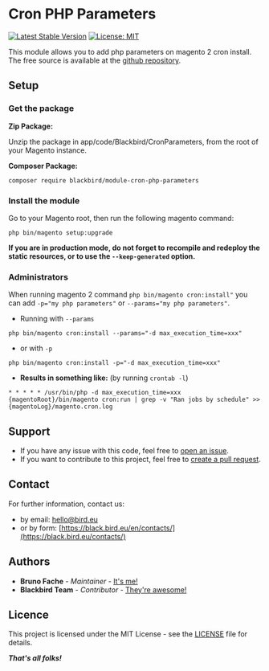 # Cron PHP Parameters

[![Latest Stable Version](https://img.shields.io/packagist/v/blackbird/module-cron-php-parameters.svg?style=flat-square)](https://packagist.org/packages/blackbird/module-cron-php-parameters)
[![License: MIT](https://img.shields.io/github/license/blackbird-agency/magento-2-cron-php-parameters.svg?style=flat-square)](./LICENSE)

This module allows you to add php parameters on magento 2 cron install.
The free source is available at the [github repository](https://github.com/blackbird-agency/magento-2-cron-php-parameters).

## Setup

### Get the package

**Zip Package:**

Unzip the package in app/code/Blackbird/CronParameters, from the root of your Magento instance.

**Composer Package:**

```
composer require blackbird/module-cron-php-parameters
```

### Install the module

Go to your Magento root, then run the following magento command:

```
php bin/magento setup:upgrade
```

**If you are in production mode, do not forget to recompile and redeploy the static resources, or to use the `--keep-generated` option.**

### Administrators

When running magento 2 command `php bin/magento cron:install"` you can add `-p="my php parameters"` or `--params="my php parameters"`.

- Running with `--params`
```
php bin/magento cron:install --params="-d max_execution_time=xxx"
```

- or with `-p`
```
php bin/magento cron:install -p="-d max_execution_time=xxx"
```
- **Results in something like:** (by running `crontab -l`)
```
* * * * * /usr/bin/php -d max_execution_time=xxx {magentoRoot}/bin/magento cron:run | grep -v "Ran jobs by schedule" >> {magentoLog}/magento.cron.log
```

## Support

- If you have any issue with this code, feel free to [open an issue](https://github.com/blackbird-agency/magento-2-cron-php-parameters/issues/new).
- If you want to contribute to this project, feel free to [create a pull request](https://github.com/blackbird-agency/magento-2-cron-php-parameters/compare).

## Contact

For further information, contact us:

- by email: hello@bird.eu
- or by form: [https://black.bird.eu/en/contacts/](https://black.bird.eu/contacts/)

## Authors

- **Bruno Fache** - *Maintainer* - [It's me!](https://github.com/BrunoBlackbird)
- **Blackbird Team** - *Contributor* - [They're awesome!](https://github.com/blackbird-agency)

## Licence

This project is licensed under the MIT License - see the [LICENSE](LICENSE) file for details.

***That's all folks!***

